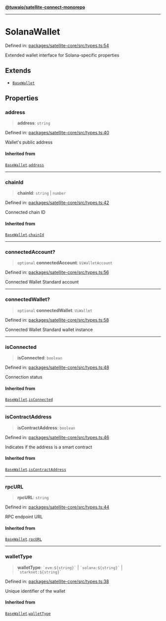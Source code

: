 [**@tuwaio/satellite-connect-monorepo**](../../../README.md)

***

# SolanaWallet

Defined in: [packages/satellite-core/src/types.ts:54](https://github.com/TuwaIO/satellite-connect/blob/49b38ffcdc75724c7917425f1ae5bfff12102201/packages/satellite-core/src/types.ts#L54)

Extended wallet interface for Solana-specific properties

## Extends

- [`BaseWallet`](BaseWallet.md)

## Properties

### address

> **address**: `string`

Defined in: [packages/satellite-core/src/types.ts:40](https://github.com/TuwaIO/satellite-connect/blob/49b38ffcdc75724c7917425f1ae5bfff12102201/packages/satellite-core/src/types.ts#L40)

Wallet's public address

#### Inherited from

[`BaseWallet`](BaseWallet.md).[`address`](BaseWallet.md#address)

***

### chainId

> **chainId**: `string` \| `number`

Defined in: [packages/satellite-core/src/types.ts:42](https://github.com/TuwaIO/satellite-connect/blob/49b38ffcdc75724c7917425f1ae5bfff12102201/packages/satellite-core/src/types.ts#L42)

Connected chain ID

#### Inherited from

[`BaseWallet`](BaseWallet.md).[`chainId`](BaseWallet.md#chainid)

***

### connectedAccount?

> `optional` **connectedAccount**: `UiWalletAccount`

Defined in: [packages/satellite-core/src/types.ts:56](https://github.com/TuwaIO/satellite-connect/blob/49b38ffcdc75724c7917425f1ae5bfff12102201/packages/satellite-core/src/types.ts#L56)

Connected Wallet Standard account

***

### connectedWallet?

> `optional` **connectedWallet**: `UiWallet`

Defined in: [packages/satellite-core/src/types.ts:58](https://github.com/TuwaIO/satellite-connect/blob/49b38ffcdc75724c7917425f1ae5bfff12102201/packages/satellite-core/src/types.ts#L58)

Connected Wallet Standard wallet instance

***

### isConnected

> **isConnected**: `boolean`

Defined in: [packages/satellite-core/src/types.ts:48](https://github.com/TuwaIO/satellite-connect/blob/49b38ffcdc75724c7917425f1ae5bfff12102201/packages/satellite-core/src/types.ts#L48)

Connection status

#### Inherited from

[`BaseWallet`](BaseWallet.md).[`isConnected`](BaseWallet.md#isconnected)

***

### isContractAddress

> **isContractAddress**: `boolean`

Defined in: [packages/satellite-core/src/types.ts:46](https://github.com/TuwaIO/satellite-connect/blob/49b38ffcdc75724c7917425f1ae5bfff12102201/packages/satellite-core/src/types.ts#L46)

Indicates if the address is a smart contract

#### Inherited from

[`BaseWallet`](BaseWallet.md).[`isContractAddress`](BaseWallet.md#iscontractaddress)

***

### rpcURL

> **rpcURL**: `string`

Defined in: [packages/satellite-core/src/types.ts:44](https://github.com/TuwaIO/satellite-connect/blob/49b38ffcdc75724c7917425f1ae5bfff12102201/packages/satellite-core/src/types.ts#L44)

RPC endpoint URL

#### Inherited from

[`BaseWallet`](BaseWallet.md).[`rpcURL`](BaseWallet.md#rpcurl)

***

### walletType

> **walletType**: `` `evm:${string}` `` \| `` `solana:${string}` `` \| `` `starknet:${string}` ``

Defined in: [packages/satellite-core/src/types.ts:38](https://github.com/TuwaIO/satellite-connect/blob/49b38ffcdc75724c7917425f1ae5bfff12102201/packages/satellite-core/src/types.ts#L38)

Unique identifier of the wallet

#### Inherited from

[`BaseWallet`](BaseWallet.md).[`walletType`](BaseWallet.md#wallettype)
